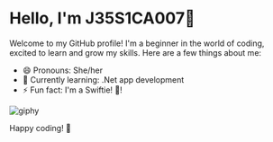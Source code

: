 # Hello, I'm J35S1CA007👋

Welcome to my GitHub profile! I'm a beginner in the world of coding, excited to learn and grow my skills. Here are a few things about me:
- 😄 Pronouns: She/her
- 🌱 Currently learning: .Net app development
- ⚡ Fun fact: I'm a Swiftie! 🎵!

![giphy](https://github.com/J35S1CA007/J35S1CA007/assets/148066430/defb774c-2756-404b-8831-b166768319a4)


Happy coding! 🚀
